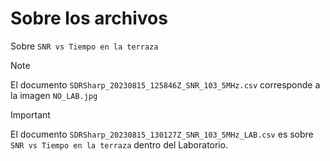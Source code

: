 # Sobre los archivos

Sobre `SNR vs Tiempo en la terraza`

> [!NOTE]  
> El documento `SDRSharp_20230815_125846Z_SNR_103_5MHz.csv` corresponde a la imagen  `NO_LAB.jpg` 

> [!IMPORTANT]  
> El documento `SDRSharp_20230815_130127Z_SNR_103_5MHz_LAB.csv` es sobre `SNR vs Tiempo en la terraza` dentro del Laboratorio.


